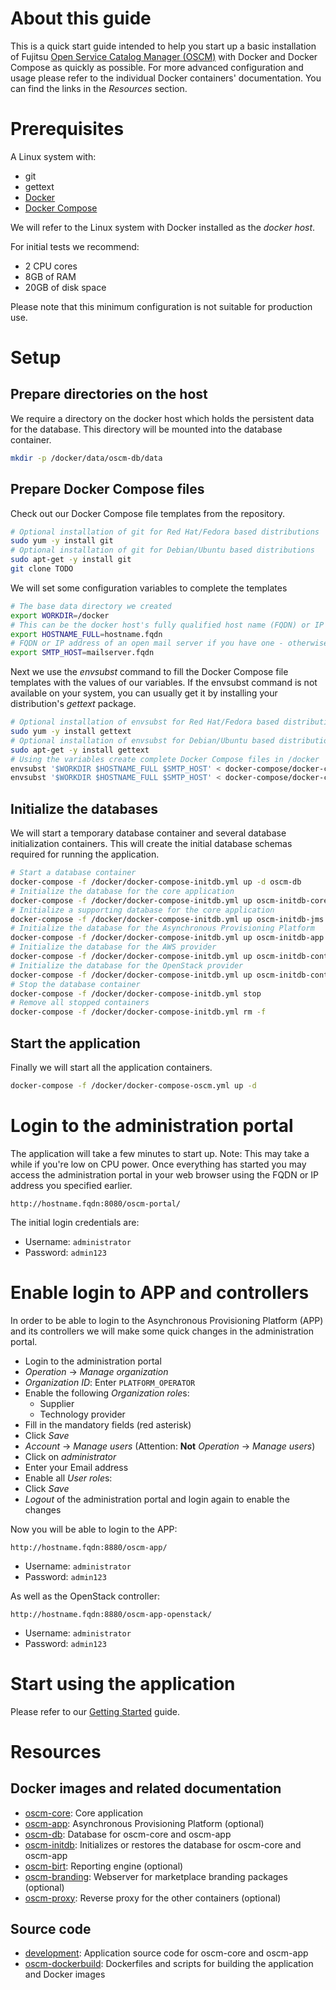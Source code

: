 # About this guide
This is a quick start guide intended to help you start up a basic installation of Fujitsu [Open Service Catalog Manager (OSCM)](https://openservicecatalogmanager.org/) with Docker and Docker Compose as quickly as possible. For more advanced configuration and usage please refer to the individual Docker containers' documentation. You can find the links in the *Resources* section.

# Prerequisites
A Linux system with:

* git
* gettext
* [Docker](https://docs.docker.com/engine/installation/)
* [Docker Compose](https://docs.docker.com/compose/install/)

We will refer to the Linux system with Docker installed as the *docker host*.

For initial tests we recommend:

* 2 CPU cores
* 8GB of RAM
* 20GB of disk space

Please note that this minimum configuration is not suitable for production use.

# Setup
## Prepare directories on the host
We require a directory on the docker host which holds the persistent data for the database. This directory will be mounted into the database container.

```sh
mkdir -p /docker/data/oscm-db/data
```

## Prepare Docker Compose files
Check out our Docker Compose file templates from the repository.

```sh
# Optional installation of git for Red Hat/Fedora based distributions
sudo yum -y install git
# Optional installation of git for Debian/Ubuntu based distributions
sudo apt-get -y install git
git clone TODO
```

We will set some configuration variables to complete the templates

```sh
# The base data directory we created
export WORKDIR=/docker
# This can be the docker host's fully qualified host name (FQDN) or IP address
export HOSTNAME_FULL=hostname.fqdn
# FQDN or IP address of an open mail server if you have one - otherwise 'none'
export SMTP_HOST=mailserver.fqdn
```

Next we use the *envsubst* command to fill the Docker Compose file templates with the values of our variables. If the envsubst command is not available on your system, you can usually get it by installing your distribution's *gettext* package.

```sh
# Optional installation of envsubst for Red Hat/Fedora based distributions
sudo yum -y install gettext
# Optional installation of envsubst for Debian/Ubuntu based distributions
sudo apt-get -y install gettext
# Using the variables create complete Docker Compose files in /docker
envsubst '$WORKDIR $HOSTNAME_FULL $SMTP_HOST' < docker-compose/docker-compose-initdb.yml.template > /docker/docker-compose-initdb.yml
envsubst '$WORKDIR $HOSTNAME_FULL $SMTP_HOST' < docker-compose/docker-compose-oscm.yml.template > /docker/docker-compose-oscm.yml
```

## Initialize the databases
We will start a temporary database container and several database initialization containers. This will create the initial database schemas required for running the application.

```sh
# Start a database container
docker-compose -f /docker/docker-compose-initdb.yml up -d oscm-db
# Initialize the database for the core application
docker-compose -f /docker/docker-compose-initdb.yml up oscm-initdb-core
# Initialize a supporting database for the core application
docker-compose -f /docker/docker-compose-initdb.yml up oscm-initdb-jms
# Initialize the database for the Asynchronous Provisioning Platform
docker-compose -f /docker/docker-compose-initdb.yml up oscm-initdb-app
# Initialize the database for the AWS provider
docker-compose -f /docker/docker-compose-initdb.yml up oscm-initdb-controller-aws
# Initialize the database for the OpenStack provider
docker-compose -f /docker/docker-compose-initdb.yml up oscm-initdb-controller-openstack
# Stop the database container
docker-compose -f /docker/docker-compose-initdb.yml stop
# Remove all stopped containers
docker-compose -f /docker/docker-compose-initdb.yml rm -f
```

## Start the application
Finally we will start all the application containers.

```sh
docker-compose -f /docker/docker-compose-oscm.yml up -d
```

# Login to the administration portal
The application will take a few minutes to start up. Note: This may take a while if you're low on CPU power. Once everything has started you may access the administration portal in your web browser using the FQDN or IP address you specified earlier.

`http://hostname.fqdn:8080/oscm-portal/`

The initial login credentials are:

* Username: `administrator`
* Password: `admin123`

# Enable login to APP and controllers
In order to be able to login to the Asynchronous Provisioning Platform (APP) and its controllers we will make some quick changes in the administration portal.

* Login to the administration portal
* *Operation* -> *Manage organization*
* *Organization ID*: Enter `PLATFORM_OPERATOR`
* Enable the following *Organization role*s:
    * Supplier
    * Technology provider
* Fill in the mandatory fields (red asterisk)
* Click *Save*
* *Account* -> *Manage users* (Attention: **Not** *Operation* -> *Manage users*)
* Click on *administrator*
* Enter your Email address
* Enable all *User role*s:
* Click *Save*
* *Logout* of the administration portal and login again to enable the changes

Now you will be able to login to the APP:

`http://hostname.fqdn:8880/oscm-app/`

* Username: `administrator`
* Password: `admin123`

As well as the OpenStack controller:

`http://hostname.fqdn:8880/oscm-app-openstack/`

* Username: `administrator`
* Password: `admin123`

# Start using the application
Please refer to our [Getting Started](https://github.com/servicecatalog/development/wiki/Getting-Started) guide.

# Resources
## Docker images and related documentation

* [oscm-core](): Core application
* [oscm-app](): Asynchronous Provisioning Platform (optional)
* [oscm-db](): Database for oscm-core and oscm-app
* [oscm-initdb](): Initializes or restores the database for oscm-core and oscm-app
* [oscm-birt](): Reporting engine (optional)
* [oscm-branding](): Webserver for marketplace branding packages (optional)
* [oscm-proxy](): Reverse proxy for the other containers (optional)

## Source code

* [development](https://github.com/servicecatalog/development): Application source code for oscm-core and oscm-app
* [oscm-dockerbuild](https://github.com/servicecatalog/oscm-dockerbuild): Dockerfiles and scripts for building the application and Docker images
